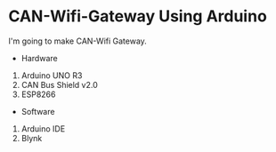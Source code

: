 # CAN-Wifi-Gateway Using Arduino
I'm going to make CAN-Wifi Gateway.

- Hardware
 1. Arduino UNO R3
 2. CAN Bus Shield v2.0
 3. ESP8266

- Software
 1. Arduino IDE
 2. Blynk

